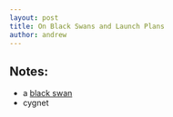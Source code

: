 ```yaml
---
layout: post
title: On Black Swans and Launch Plans
author: andrew
---
```



## Notes: 

- a [black swan](https://en.wikipedia.org/wiki/Black_swan_theory)
- cygnet